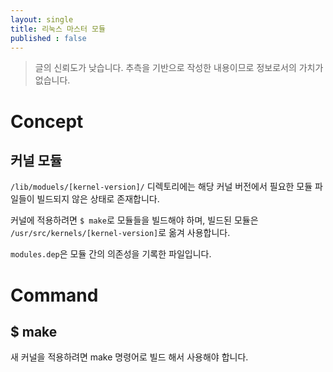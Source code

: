 ```yaml
---
layout: single
title: 리눅스 마스터 모듈
published : false
---
```


> 글의 신뢰도가 낮습니다. 추측을 기반으로 작성한 내용이므로 정보로서의 가치가 없습니다.

# Concept

## 커널 모듈

`/lib/moduels/[kernel-version]/` 디렉토리에는 해당 커널 버전에서 필요한 모듈 파일들이 빌드되지 않은 상태로 존재합니다.

커널에 적용하려면 `$ make`로 모듈들을 빌드해야 하며, 빌드된 모듈은 `/usr/src/kernels/[kernel-version]`로 옮겨 사용합니다.

`modules.dep`은 모듈 간의 의존성을 기록한 파일입니다.


# Command

## $ make

새 커널을 적용하려면 make 명령어로 빌드 해서 사용해야 합니다.

